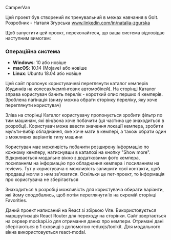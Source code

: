 CamperVan

Цей проект був створений як тренувальний в межах навчання в GoIt. Розробник -
Наталя Згурська www.linkedin.com/in/natalia-zgurska

Щоб запустити цей проєкт, переконайтеся, що ваша система відповідає наступним
вимогам:

### Операційна система

- **Windows**: 10 або новіше
- **macOS**: 10.14 (Mojave) або новіше
- **Linux**: Ubuntu 18.04 або новіше

Цей сайт пропонує користувачеві переглянути каталог кемперів (будинків на
колесах/кемпінгових автомобілей). На сторінці Каталог зправа користувач бачить
перелік - короткий опис перших 4 кемперів. Зроблена пагінація (внизу можна
обрати сторінку переліку, яку хоче переглянути користувач)

Зліва на сторінці Каталог користувачу пропонується зробити фільтр по тим
машинам, які він/вона хоче побачити (ця частина ще знаходиться в розробці).
Користувач може ввести значення локації кемпера, зробити мульти-вибір
обладнання, яке хоче мати в кемпері, а також обрати один з можливих варіантів
типу машини

Користувач має можливість побачити розширену інформацію по кожному кемперу,
натиснувши в каталозі на кнопку "Show more". Відкривається модальне вікно з
додатковими фото кемпера, посиланням на інформацію про обладнання кемпера і
посиланням на reviews. Тут у користувача є можливість залишити свої контакти,
щоб продавці могли з ним зв'язатися. Оскільки це пет-проект, то інформація про
користувача не зберігається

Знаходиться в розробці можливість для користувача обирати варіанти, які йому
сподобались, щоб потім переглянути їх на окремій сторінці Favorities.

Даний проект написаний на React зі збіркою Vite. Використовується маршрутизація
React Router для переходу на сторінки. Сайт звертається на сервер mockapi.io для
отримання даних про кемпери. Отримані дані зберігаються в 1 сховищі з допомогою
reduxjs/toolkit. Для модального вікна використовується react-modal.
